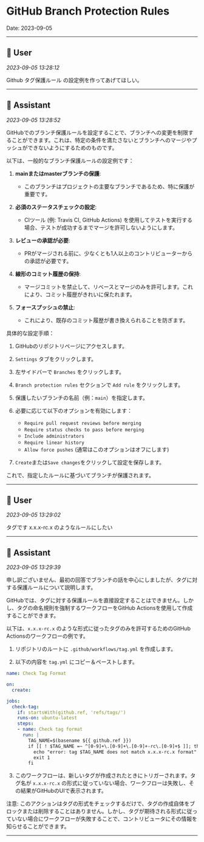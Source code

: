 # GitHub Branch Protection Rules

Date: 2023-09-05

---

## 👤 User
*2023-09-05 13:28:12*

Github タグ保護ルール の設定例を作ってあげてほしい。

---

## 🤖 Assistant
*2023-09-05 13:28:52*

GitHubでのブランチ保護ルールを設定することで、ブランチへの変更を制限することができます。これは、特定の条件を満たさないとブランチへのマージやプッシュができないようにするためのものです。

以下は、一般的なブランチ保護ルールの設定例です：

1. **mainまたはmasterブランチの保護**:
   - このブランチはプロジェクトの主要なブランチであるため、特に保護が重要です。

2. **必須のステータスチェックの設定**:
   - CIツール (例: Travis CI, GitHub Actions) を使用してテストを実行する場合、テストが成功するまでマージを許可しないようにします。

3. **レビューの承認が必要**:
   - PRがマージされる前に、少なくとも1人以上のコントリビューターからの承認が必要です。

4. **線形のコミット履歴の保持**:
   - マージコミットを禁止して、リベースとマージのみを許可します。これにより、コミット履歴がきれいに保たれます。

5. **フォースプッシュの禁止**:
   - これにより、既存のコミット履歴が書き換えられることを防ぎます。

具体的な設定手順：

1. GitHubのリポジトリページにアクセスします。
2. `Settings` タブをクリックします。
3. 左サイドバーで `Branches` をクリックします。
4. `Branch protection rules` セクションで `Add rule` をクリックします。
5. 保護したいブランチの名前（例：`main`）を指定します。
6. 必要に応じて以下のオプションを有効にします：
   - `Require pull request reviews before merging`
   - `Require status checks to pass before merging`
   - `Include administrators`
   - `Require linear history`
   - `Allow force pushes` (通常はこのオプションはオフにします)

7. `Create`または`Save changes`をクリックして設定を保存します。

これで、指定したルールに基づいてブランチが保護されます。

---

## 👤 User
*2023-09-05 13:29:02*

タグです x.x.x-rc.x のようなルールにしたい

---

## 🤖 Assistant
*2023-09-05 13:29:39*

申し訳ございません、最初の回答でブランチの話を中心にしましたが、タグに対する保護ルールについて説明します。

GitHubでは、タグに対する保護ルールを直接設定することはできません。しかし、タグの命名規則を強制するワークフローをGitHub Actionsを使用して作成することができます。

以下は、`x.x.x-rc.x` のような形式に従ったタグのみを許可するためのGitHub Actionsのワークフローの例です。

1. リポジトリのルートに `.github/workflows/tag.yml` を作成します。

2. 以下の内容を `tag.yml` にコピー＆ペーストします。

```yaml
name: Check Tag Format

on:
  create:

jobs:
  check-tag:
    if: startsWith(github.ref, 'refs/tags/')
    runs-on: ubuntu-latest
    steps:
    - name: Check tag format
      run: |
        TAG_NAME=$(basename ${{ github.ref }})
        if [[ ! $TAG_NAME =~ ^[0-9]+\.[0-9]+\.[0-9]+-rc\.[0-9]+$ ]]; then
          echo "error: tag $TAG_NAME does not match x.x.x-rc.x format"
          exit 1
        fi
```

3. このワークフローは、新しいタグが作成されたときにトリガーされます。タグ名が `x.x.x-rc.x` の形式に従っていない場合、ワークフローは失敗し、その結果がGitHubのUIで表示されます。

注意: このアクションはタグの形式をチェックするだけで、タグの作成自体をブロックまたは削除することはありません。しかし、タグが期待される形式に従っていない場合にワークフローが失敗することで、コントリビュータにその情報を知らせることができます。

---
